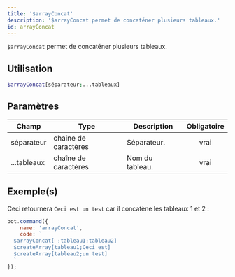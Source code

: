 ```yaml
---
title: '$arrayConcat'
description: '$arrayConcat permet de concaténer plusieurs tableaux.'
id: arrayConcat
---
```


`$arrayConcat` permet de concaténer plusieurs tableaux.

## Utilisation

```php
$arrayConcat[séparateur;...tableaux]
```

## Paramètres

| Champ       | Type                 | Description     | Obligatoire |
| ----------- | -------------------- | --------------- |:-----------:|
| séparateur  | chaîne de caractères | Séparateur.     |    vrai     |
| ...tableaux | chaîne de caractères | Nom du tableau. |    vrai     |

## Exemple(s)

Ceci retournera `Ceci est un test` car il concatène les tableaux 1 et 2 :

```javascript
bot.command({
    name: 'arrayConcat',
    code: `
  $arrayConcat[ ;tableau1;tableau2]
  $createArray[tableau1;Ceci est]
  $createArray[tableau2;un test]
  `
});
```